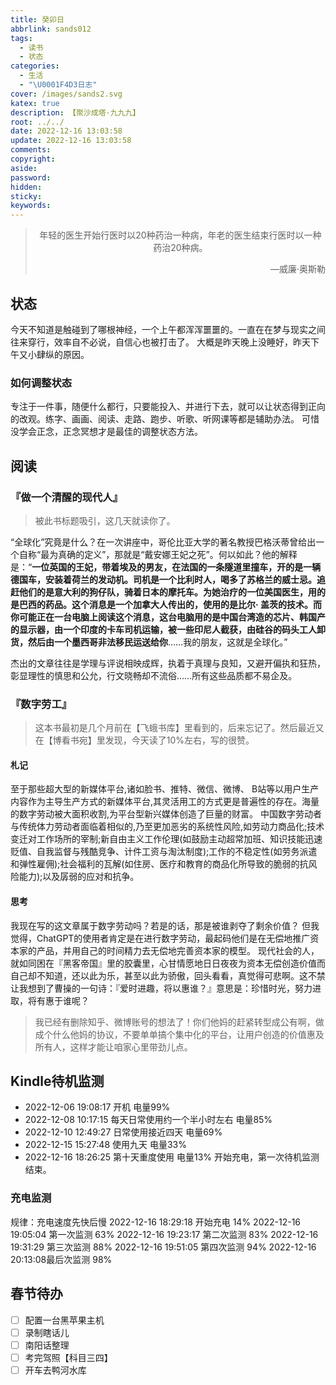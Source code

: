 ```yaml
---
title: 癸卯日
abbrlink: sands012
tags:
  - 读书
  - 状态
categories:
  - 生活
  - "\U0001F4D3日志"
cover: /images/sands2.svg
katex: true
description: 【聚沙成塔·九九九】
root: ../../
date: 2022-12-16 13:03:58
update: 2022-12-16 13:03:58
comments:
copyright:
aside:
password:
hidden:
sticky:
keywords:
---
```


> <center>年轻的医生开始行医时以20种药治一种病，年老的医生结束行医时以一种药治20种病。</center>
> <p align="right">—威廉·奥斯勒</p>
## 状态
今天不知道是触碰到了哪根神经，一个上午都浑浑噩噩的。一直在在梦与现实之间往来穿行，效率自不必说，自信心也被打击了。
大概是昨天晚上没睡好，昨天下午又小肆纵的原因。
### 如何调整状态
专注于一件事，随便什么都行，只要能投入、并进行下去，就可以让状态得到正向的改观。练字、画画、阅读、走路、跑步、听歌、听网课等都是辅助办法。
可惜没学会正念，正念冥想才是最佳的调整状态方法。
## 阅读

### 『做一个清醒的现代人』
> 被此书标题吸引，这几天就读你了。

“全球化”究竟是什么？在一次讲座中，哥伦比亚大学的著名教授巴格沃蒂曾给出一个自称“最为真确的定义”，那就是“戴安娜王妃之死”。何以如此？他的解释是：“**一位英国的王妃，带着埃及的男友，在法国的一条隧道里撞车，开的是一辆德国车，安装着荷兰的发动机。司机是一个比利时人，喝多了苏格兰的威士忌。追赶他们的是意大利的狗仔队，骑着日本的摩托车。为她治疗的一位美国医生，用的是巴西的药品。这个消息是一个加拿大人传出的，使用的是比尔· 盖茨的技术。而你可能正在一台电脑上阅读这个消息，这台电脑用的是中国台湾造的芯片、韩国产的显示器，由一个印度的卡车司机运输，被一些印尼人截获，由硅谷的码头工人卸货，然后由一个墨西哥非法移民运送给你**……我的朋友，这就是全球化。”

杰出的文章往往是学理与评说相映成辉，执着于真理与良知，又避开偏执和狂热，彰显理性的慎思和公允，行文晓畅却不流俗……所有这些品质都不易企及。

### 『数字劳工』
> 这本书最初是几个月前在【飞蛾书库】里看到的，后来忘记了。然后最近又在【博看书宛】里发现，今天读了10%左右，写的很赞。
#### 札记
至于那些超大型的新媒体平台,诸如脸书、推特、微信、微博、 B站等以用户生产内容作为主导生产方式的新媒体平台,其灵活用工的方式更是普遍性的存在。海量的数字劳动被大面积收割,为平台型新兴媒体创造了巨量的财富。
中国数字劳动者与传统体力劳动者面临着相似的,乃至更加恶劣的系统性风险,如劳动力商品化;技术变迁对工作场所的宰制;新自由主义工作伦理(如鼓励主动超常加班、知识技能迅速贬值、自我监督与残酷竞争、计件工资与淘汰制度);工作的不稳定性(如劳务派遣和弹性雇佣);社会福利的瓦解(如住房、医疗和教育的商品化所导致的脆弱的抗风险能力);以及孱弱的应对和抗争。
#### 思考
我现在写的这文章属于数字劳动吗？若是的话，那是被谁剥夺了剩余价值？
但我觉得，ChatGPT的使用者肯定是在进行数字劳动，最起码他们是在无偿地推广资本家的产品，并用自己的时间精力去无偿地完善资本家的模型。
现代社会的人，就如同困在『黑客帝国』里的胶囊里，心甘情愿地日日夜夜为资本无偿创造价值而自己却不知道，还以此为乐，甚至以此为骄傲，回头看看，真觉得可悲啊。这不禁让我想到了曹操的一句诗：『爱时进趣，将以惠谁？』意思是：珍惜时光，努力进取，将有惠于谁呢？
> 我已经有删除知乎、微博账号的想法了！你们他妈的赶紧转型成公有啊，做成个什么他妈的协议，不要单单搞个集中化的平台，让用户创造的价值惠及所有人，这样才能让咱家心里带劲儿点。


## Kindle待机监测
* 2022-12-06 19:08:17 开机 电量99%
* 2022-12-08 10:17:15 每天日常使用约一个半小时左右 电量85%
* 2022-12-10 12:49:27 日常使用接近四天 电量69%
* 2022-12-15 15:27:48 使用九天 电量33%
* 2022-12-16 18:26:25 第十天重度使用 电量13%
开始充电，第一次待机监测结束。
### 充电监测
规律：充电速度先快后慢
2022-12-16 18:29:18 开始充电      14%
2022-12-16 19:05:04 第一次监测 63%
2022-12-16 19:23:17 第二次监测  83%
2022-12-16 19:31:29 第三次监测  88%
2022-12-16 19:51:05 第四次监测  94%
2022-12-16 20:13:08最后次监测  98%
## 春节待办
- [ ] 配置一台黑苹果主机
- [ ] 录制瞎话儿
- [ ] 南阳话整理
- [ ] 考完驾照【科目三四】
- [ ] 开车去鸭河水库
